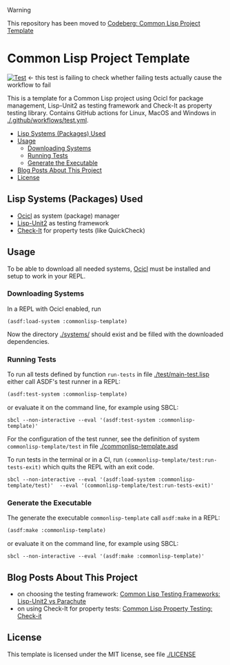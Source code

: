 > [!WARNING]
> This repository has been moved to [Codeberg: Common Lisp Project Template](https://codeberg.org/Release-Candidate/CommonLisp-Template)

# Common Lisp Project Template

[![Test](https://github.com/Release-Candidate/CommonLisp-Template/actions/workflows/test.yml/badge.svg)](https://github.com/Release-Candidate/CommonLisp-Template/actions/workflows/test.yml) <- this test is failing to check whether failing tests actually cause the workflow to fail

This is a template for a Common Lisp project using Ocicl for package management, Lisp-Unit2 as testing framework and Check-It as property testing library. Contains GitHub actions for Linux, MacOS and Windows in [./.github/workflows/test.yml](./.github/workflows/test.yml).

- [Lisp Systems (Packages) Used](#lisp-systems-packages-used)
- [Usage](#usage)
  - [Downloading Systems](#downloading-systems)
  - [Running Tests](#running-tests)
  - [Generate the Executable](#generate-the-executable)
- [Blog Posts About This Project](#blog-posts-about-this-project)
- [License](#license)

## Lisp Systems (Packages) Used

- [Ocicl](https://github.com/ocicl/ocicl) as system (package) manager
- [Lisp-Unit2](https://github.com/AccelerationNet/lisp-unit2) as testing framework
- [Check-It](https://github.com/DalekBaldwin/check-it) for property tests (like QuickCheck)

## Usage

To be able to download all needed systems, [Ocicl](https://github.com/ocicl/ocicl) must be installed and setup to work in your REPL.

### Downloading Systems

In a REPL with Ocicl enabled, run

```sbcl
(asdf:load-system :commonlisp-template)
```

Now the directory [./systems/](./systems/) should exist and be filled with the downloaded dependencies.

### Running Tests

To run all tests defined by function `run-tests` in file [./test/main-test.lisp](./test/main-test.lisp) either call ASDF's test runner in a REPL:

```lisp
(asdf:test-system :commonlisp-template)
```

or evaluate it on the command line, for example using SBCL:

```shell
sbcl --non-interactive --eval '(asdf:test-system :commonlisp-template)'
```

For the configuration of the test runner, see the definition of system `commonlisp-template/test` in file [./commonlisp-template.asd](./commonlisp-template.asd)

To run tests in the terminal or in a CI, run `(commonlisp-template/test:run-tests-exit)` which quits the REPL with an exit code.

```shell
sbcl --non-interactive --eval '(asdf:load-system :commonlisp-template/test)'  --eval '(commonlisp-template/test:run-tests-exit)'
```

### Generate the Executable

The generate the executable `commonlisp-template` call `asdf:make` in a REPL:

```lisp
(asdf:make :commonlisp-template)
```

or evaluate it on the command line, for example using SBCL:

```shell
sbcl --non-interactive --eval '(asdf:make :commonlisp-template)'
```

## Blog Posts About This Project

- on choosing the testing framework: [Common Lisp Testing Frameworks: Lisp-Unit2 vs Parachute](https://release-candidate.codeberg.page/posts/2024-06-30-common-lisp-testing-frameworks.html)
- on using Check-It for property tests: [Common Lisp Property Testing: Check-it](https://release-candidate.codeberg.page/posts/2024-07-01-common-lisp-property-testing-check-it.html)

## License

This template is licensed under the MIT license, see file [./LICENSE](./LICENSE)
